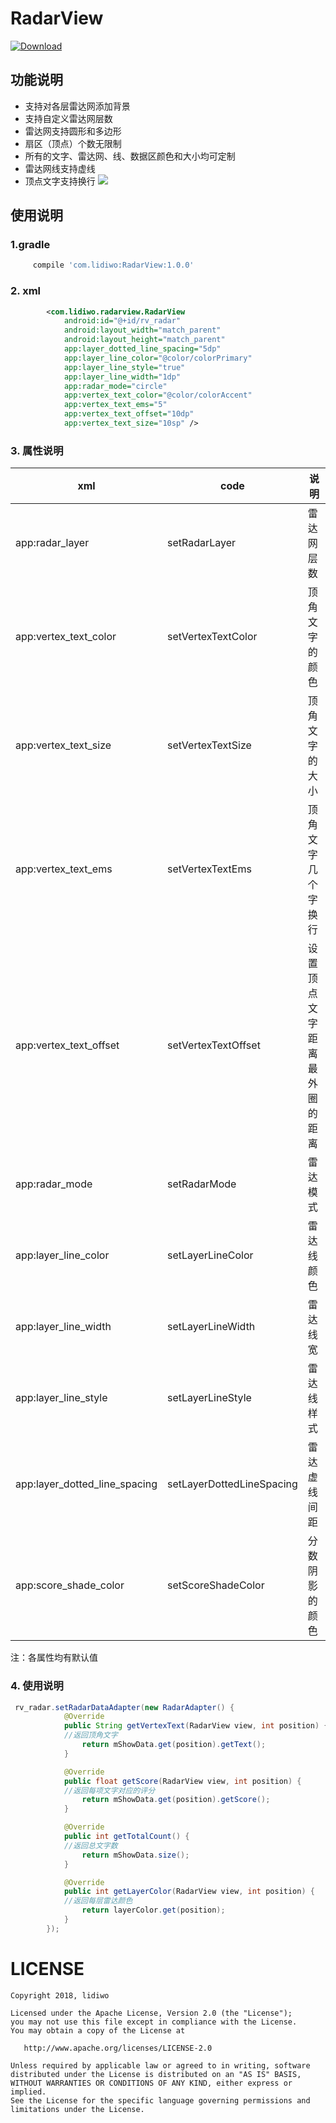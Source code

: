 # RadarView
 [ ![Download](https://api.bintray.com/packages/lidiwo/lidiwo/RadarView/images/download.svg) ](https://bintray.com/lidiwo/lidiwo/RadarView/_latestVersion)

## 功能说明
* 支持对各层雷达网添加背景
* 支持自定义雷达网层数
* 雷达网支持圆形和多边形
* 扇区（顶点）个数无限制
* 所有的文字、雷达网、线、数据区颜色和大小均可定制
* 雷达网线支持虚线
* 顶点文字支持换行
![](https://github.com/lidiwo/RadarView/blob/master/logo.jpg?raw=true)


## 使用说明
### 1.gradle
```groovy
     compile 'com.lidiwo:RadarView:1.0.0'
```

### 2. xml
```xml
        <com.lidiwo.radarview.RadarView
            android:id="@+id/rv_radar"
            android:layout_width="match_parent"
            android:layout_height="match_parent"
            app:layer_dotted_line_spacing="5dp"
            app:layer_line_color="@color/colorPrimary"
            app:layer_line_style="true"
            app:layer_line_width="1dp"
            app:radar_mode="circle"
            app:vertex_text_color="@color/colorAccent"
            app:vertex_text_ems="5"
            app:vertex_text_offset="10dp"
            app:vertex_text_size="10sp" />
```

### 3. 属性说明

xml | code | 说明
---|---|---
app:radar_layer | setRadarLayer | 雷达网层数
app:vertex_text_color | setVertexTextColor | 顶角文字的颜色
app:vertex_text_size | setVertexTextSize |顶角文字的大小
app:vertex_text_ems | setVertexTextEms | 顶角文字几个字换行
app:vertex_text_offset | setVertexTextOffset | 设置顶点文字距离最外圈的距离
app:radar_mode | setRadarMode | 雷达模式
app:layer_line_color | setLayerLineColor | 雷达线颜色
app:layer_line_width | setLayerLineWidth | 雷达线宽
app:layer_line_style | setLayerLineStyle | 雷达线样式
app:layer_dotted_line_spacing | setLayerDottedLineSpacing | 雷达虚线间距
app:score_shade_color | setScoreShadeColor | 分数阴影的颜色

注：各属性均有默认值

### 4. 使用说明
```java
 rv_radar.setRadarDataAdapter(new RadarAdapter() {
            @Override
            public String getVertexText(RadarView view, int position) {
            //返回顶角文字
                return mShowData.get(position).getText();
            }

            @Override
            public float getScore(RadarView view, int position) {
            //返回每项文字对应的评分
                return mShowData.get(position).getScore();
            }

            @Override
            public int getTotalCount() {
            //返回总文字数
                return mShowData.size();
            }

            @Override
            public int getLayerColor(RadarView view, int position) {
            //返回每层雷达颜色
                return layerColor.get(position);
            }
        });
```

# LICENSE
```
Copyright 2018, lidiwo

Licensed under the Apache License, Version 2.0 (the "License");
you may not use this file except in compliance with the License.
You may obtain a copy of the License at

   http://www.apache.org/licenses/LICENSE-2.0

Unless required by applicable law or agreed to in writing, software
distributed under the License is distributed on an "AS IS" BASIS,
WITHOUT WARRANTIES OR CONDITIONS OF ANY KIND, either express or implied.
See the License for the specific language governing permissions and
limitations under the License.
```
